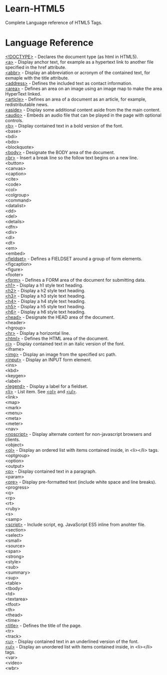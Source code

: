 # Learn-HTML5
Complete Language reference of HTML5 Tags.

# Language Reference

[&lt;!DOCTYPE&gt;](doctype.html) - Declares the document type (as html in HTML5).\
[&lt;a&gt;](a.html) - Display anchor text, for example as a hypertext link to another file specified in the href attribute.\
[&lt;abbr&gt;](abbr.html) - Display an abbreviation or acronym of the contained text, for exmaple with the title attribute.\
[&lt;address&gt;](address.html) - Defines the included text as contact information.\
[&lt;area&gt;](area.html) - Defines an area on an image using an image map to make the area HyperText linked.\
[&lt;article&gt;](article.html) - Defines an area of a document as an article, for example, redistributable news.\
[&lt;aside&gt;](aside.html) - Display some additional content aside from the the main content.\
[&lt;audio&gt;](audio.html) - Embeds an audio file that can be played in the page with optional controls.\
[&lt;b&gt;](b.html) - Display contained text in a bold version of the font.\
&lt;base&gt;\
&lt;bdi&gt;\
&lt;bdo&gt;\
&lt;blockquote&gt;\
[&lt;body&gt;](body.html) - Designate the BODY area of the document.\
[&lt;br&gt;](br.html) - Insert a break line so the follow text begins on a new line.\
&lt;button&gt;\
&lt;canvas&gt;\
&lt;caption&gt;\
&lt;cite&gt;\
&lt;code&gt;\
&lt;col&gt;\
&lt;colgroup&gt;\
&lt;command&gt;\
&lt;datalist&gt;\
&lt;dd&gt;\
&lt;del&gt;\
&lt;details&gt;\
&lt;dfn&gt;\
&lt;div&gt;\
&lt;dl&gt;\
&lt;dt&gt;\
&lt;em&gt;\
&lt;embed&gt;\
[&lt;fieldset&gt;](fieldset.html) - Defines a FIELDSET around a group of form elements.\
&lt;figcaption&gt;\
&lt;figure&gt;\
&lt;footer&gt;\
[&lt;form&gt;](form.html) - Defines a FORM area of the document for submitting data.\
[&lt;h1&gt;](h1.html) - Display a h1 style text heading.\
[&lt;h2&gt;](h2.html) - Display a h2 style text heading.\
[&lt;h3&gt;](h3.html) - Display a h3 style text heading.\
[&lt;h4&gt;](h4.html) - Display a h4 style text heading.\
[&lt;h5&gt;](h5.html) - Display a h5 style text heading.\
[&lt;h6&gt;](h6.html) - Display a h6 style text heading.\
[&lt;head&gt;](head.html) - Designate the HEAD area of the document.\
&lt;header&gt;\
&lt;hgroup&gt;\
[&lt;hr&gt;](hr.html) - Display a horizontal line.\
[&lt;html&gt;](htmlhtml) - Defines the HTML area of the document.\
[&lt;i&gt;](i.html) - Display contained text in an italic version of the font.\
&lt;iframe&gt;\
[&lt;img&gt;](img.html) - Display an image from the specified src path.\
[&lt;input&gt;](input.html) - Display an INPUT form element.\
&lt;ins&gt;\
&lt;kbd&gt;\
&lt;keygen&gt;\
&lt;label&gt;\
[&lt;legend&gt;](legend.html) - Display a label for a fieldset.\
[&lt;li&gt;](ol.html) - List item. See [&lt;ol&gt;](ol.html) and [&lt;ul&gt;](ul.html).\
&lt;link&gt;\
&lt;map&gt;\
&lt;mark&gt;\
&lt;menu&gt;\
&lt;meta&gt;\
&lt;meter&gt;\
&lt;nav&gt;\
[&lt;noscript&gt;](nocript.html) - Display alternate content for non-javascript browsers and clients.\
&lt;object&gt;\
[&lt;ol&gt;](ol.html) - Display an ordered list with items contained inside, in &lt;li&gt;&lt;/li&gt; tags.\
&lt;optgroup&gt;\
&lt;option&gt;\
&lt;output&gt;\
[&lt;p&gt;](p.html) - Display contained text in a paragraph.\
&lt;param&gt;\
[&lt;pre&gt;](pre.html) - Display pre-formatted text (include white space and line breaks).\
&lt;progress&gt;\
&lt;q&gt;\
&lt;rp&gt;\
&lt;rt&gt;\
&lt;ruby&gt;\
&lt;s&gt;\
&lt;samp&gt;\
[&lt;script&gt;](script.html) - Include script, eg. JavaScript ES5 inline from anohter file.\
&lt;section&gt;\
&lt;select&gt;\
&lt;small&gt;\
&lt;source&gt;\
&lt;span&gt;\
&lt;strong&gt;\
&lt;style&gt;\
&lt;sub&gt;\
&lt;summary&gt;\
&lt;sup&gt;\
&lt;table&gt;\
&lt;tbody&gt;\
&lt;td&gt;\
&lt;textarea&gt;\
&lt;tfoot&gt;\
&lt;th&gt;\
&lt;thead&gt;\
&lt;time&gt;\
[&lt;title&gt;](title.html) - Defines the title of the page.\
&lt;tr&gt;\
&lt;track&gt;\
[&lt;u&gt;](u.html) - Display contained text in an underlined version of the font.\
[&lt;ul&gt;](ul.html) - Display an unordered list with items contained inside, in &lt;li&gt;&lt;/li&gt; tags.\
&lt;var&gt;\
&lt;video&gt;\
&lt;wbr&gt;
